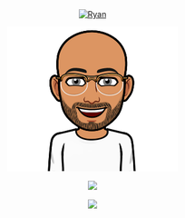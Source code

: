 <!-- ### Hi there 👋 -->

<!--
**ryanjoy0000/ryanjoy0000** is a ✨ _special_ ✨ repository because its `README.md` (this file) appears on your GitHub profile.

Here are some ideas to get you started:

- 🔭 I’m currently working on ...
- 🌱 I’m currently learning ...
- 👯 I’m looking to collaborate on ...
- 🤔 I’m looking for help with ...
- 💬 Ask me about ...
- 📫 How to reach me: ...
- 😄 Pronouns: ...
-  Fun fact: ...:
-->

<div align="center">
    <a href="https://git.io/typing-svg"><img src="https://readme-typing-svg.herokuapp.com?font=FiraCode&size=24&duration=4500&color=06CAFF&center=true&width=550&lines=Hi!+I+am+Ryan...;Hope+you+are+having+an+awesome+day!;I+enjoy+creating+digital+solutions.;I+am+primarily+a+Go+developer;I+also+like+coding+with;Typescript,+Angular,+NodeJS;I+enjoy+gaming+on+the+PS5;and+the+Nintendo+Switch!(Mario+Fan!);I+can+fork+a+repo+and...;+operate+a+forklift+too!;" alt="Ryan"></a>
</div>
<p align="center">
    <img src="https://github.com/ryanjoy0000/tangy-lemon/blob/main/front-end/tangy-lemon-web/src/assets/img/avatar.png" alt="avatar" />
</p>
<p align="center">
  <a href="https://tangylemon.com/author"><img src="https://img.shields.io/badge/%20-Portfolio:_Ryan_Joy-white?color=white&labelColor=06caff&logo=googleearth&logoColor=ffffff" /></a>
</p>
<p align="center">
  <a href="https://www.linkedin.com/in/ryanjoy0000/"><img src="https://img.shields.io/badge/%20-Ryan_Joy-white?color=white&labelColor=06caff&logo=linkedin&logoColor=ffffff" /></a>
</p>

<!-- 
<p align="left"> <img src="https://komarev.com/ghpvc/?username=ryanjoy0000&label=Profile%20views&color=0e75b6&style=flat" alt="ryanjoy0000" /> </p>
<p><img align="left" src="https://github-readme-stats.vercel.app/api/top-langs?username=ryanjoy0000&show_icons=true&locale=en&layout=compact" alt="ryanjoy0000" /></p>
-->
<!-- 
<p>&nbsp;<img align="center" src="https://github-readme-stats.vercel.app/api?username=ryanjoy0000&show_icons=true&locale=en" alt="ryanjoy0000" /></p>
-->
<!-- 
<p><img align="center" src="https://github-readme-streak-stats.herokuapp.com/?user=ryanjoy0000&" alt="ryanjoy0000" /></p>
-->
<!-- 
[![GitHub Streak](https://github-readme-streak-stats.herokuapp.com?user=ryanjoy0000&hide_border=true&date_format=M%20j%5B%2C%20Y%5D&background=45%2CC4F032%2CEBEBEB&hide_total_contributions=true)](https://git.io/streak-stats)
-->
